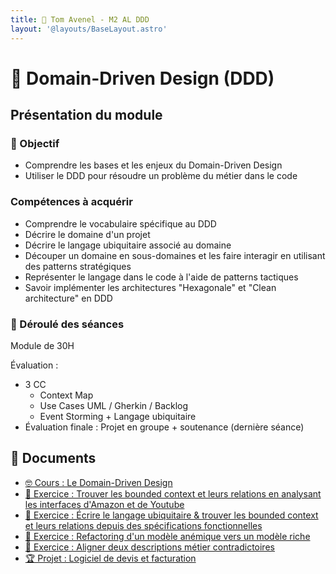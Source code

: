 ```yaml
---
title: 🤝 Tom Avenel - M2 AL DDD
layout: '@layouts/BaseLayout.astro'
---
```


# 🤝 Domain-Driven Design (DDD)

## Présentation du module

### 🎯 Objectif

- Comprendre les bases et les enjeux du Domain-Driven Design
- Utiliser le DDD pour résoudre un problème du métier dans le code
 
### Compétences à acquérir

- Comprendre le vocabulaire spécifique au DDD
- Décrire le domaine d'un projet
- Décrire le langage ubiquitaire associé au domaine
- Découper un domaine en sous-domaines et les faire interagir en utilisant des patterns stratégiques
- Représenter le langage dans le code à l'aide de patterns tactiques
- Savoir implémenter les architectures "Hexagonale" et "Clean architecture" en DDD

### 📅 Déroulé des séances

Module de 30H

Évaluation :

- 3 CC
  - Context Map
  - Use Cases UML / Gherkin / Backlog
  - Event Storming + Langage ubiquitaire
- Évaluation finale : Projet en groupe + soutenance (dernière séance)

## 📑 Documents

- [🤓 Cours : Le Domain-Driven Design](/cours/ddd/cours)
- [📝 Exercice : Trouver les bounded context et leurs relations en analysant les interfaces d'Amazon et de Youtube](/cours/ddd/exo-youtube-amazon)
- [📝 Exercice : Écrire le langage ubiquitaire & trouver les bounded context et leurs relations depuis des spécifications fonctionnelles](/cours/ddd/exo-contexts)
- [📝 Exercice : Refactoring d'un modèle anémique vers un modèle riche](/cours/ddd/exo-modele)
- [📝 Exercice : Aligner deux descriptions métier contradictoires](/cours/ddd/exo-langage)
- [🏆 Projet : Logiciel de devis et facturation](/cours/ddd/projet)


